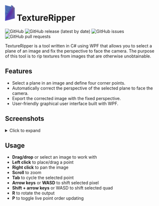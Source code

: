 # <img src="TextureRipper/Images/iconorig.png" alt="Icon" width="32px" /> TextureRipper

![GitHub](https://img.shields.io/badge/license-MIT-green)
![GitHub release (latest by date)](https://img.shields.io/github/v/release/nnmarcoo/TextureRipper)
![GitHub issues](https://img.shields.io/github/issues/nnmarcoo/TextureRipper)
![GitHub pull requests](https://img.shields.io/github/issues-pr/nnmarcoo/TextureRipper)

TextureRipper is a tool written in C# using WPF that allows you to select a plane of an image and fix the perspective to face the camera. The purpose of this tool is to rip textures from images that are otherwise unobtainable.

## Features

- Select a plane in an image and define four corner points.
- Automatically correct the perspective of the selected plane to face the camera.
- Export the corrected image with the fixed perspective.
- User-friendly graphical user interface built with WPF.

## Screenshots

<details>
  <summary>Click to expand</summary>
  
  ![Steep Sign](TextureRipper/Images/steepsign.png)
</details>

## Usage

- **Drag/drop** or select an image to work with
- **Left click** to place/drag a point
- **Right click** to pan the image
- **Scroll** to zoom
- **Tab** to cycle the selected point
- **Arrow keys** or **WASD** to shift selected pixel
- **Shift + arrow keys** or WASD to shift selected quad
- **R** to rotate the output
- **P** to toggle live point order updating
